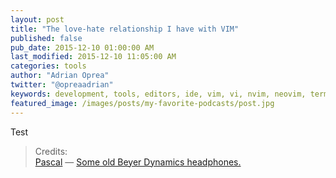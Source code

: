 ```yaml
---
layout: post
title: "The love-hate relationship I have with VIM"
published: false
pub_date: 2015-12-10 01:00:00 AM
last_modified: 2015-12-10 11:05:00 AM
categories: tools
author: "Adrian Oprea"
twitter: "@opreaadrian"
keywords: development, tools, editors, ide, vim, vi, nvim, neovim, terminal, console, iterm, osx
featured_image: /images/posts/my-favorite-podcasts/post.jpg
---
```

Test

> Credits:   
> [Pascal](https://www.flickr.com/photos/pasukaru76/) &mdash; [Some old Beyer Dynamics headphones.](https://flic.kr/p/6uzLyN)  
